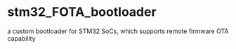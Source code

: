 # stm32_FOTA_bootloader
a custom bootloader for STM32 SoCs, which supports remote firmware OTA capability
